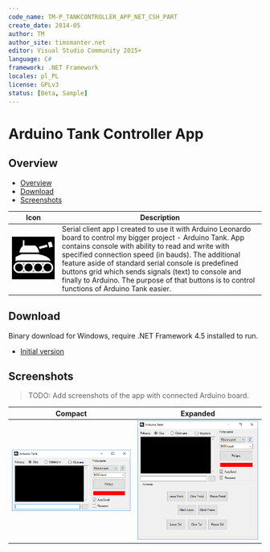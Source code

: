 ```yaml
---
code_name: TM-P_TANKCONTROLLER_APP_NET_CSH_PART
create_date: 2014-05
author: TM
author_site: timsmanter.net
editor: Visual Studio Community 2015+
language: C#
framework: .NET Framework
locales: pl_PL
license: GPLv3
status: [Beta, Sample]
---
```


# Arduino Tank Controller App

## Overview

<!-- TOC -->

- [Overview](#overview)
- [Download](#download)
- [Screenshots](#screenshots)

<!-- /TOC -->

Icon | Description
:---: | ---
![Icon](assets/tank.png) | Serial client app I created to use it with Arduino Leonardo board to control my bigger project - Arduino Tank. App contains console with ability to read and write with specified connection speed (in bauds). The additional feature aside of standard serial console is predefined buttons grid which sends signals (text) to console and finally to Arduino. The purpose of that buttons is to control functions of Arduino Tank easier.

## Download

Binary download for Windows, require .NET Framework 4.5 installed to run.

- [Initial version](bin/ArduinoTank.exe)

## Screenshots

> TODO: Add screenshots of the app with connected Arduino board.

Compact | Expanded
:---: | :---:
![Normal Window](docs/screenshots/window.png) | ![Expanded Window](docs/screenshots/window_expand.png)
